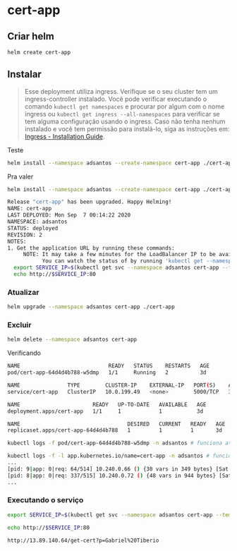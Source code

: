# cert-app

## Criar helm

```bash
helm create cert-app
```

## Instalar

> Esse deployment utiliza ingress. Verifique se o seu cluster tem um ingress-controller instalado. Você pode verificar executando o comando `kubectl get namespaces` e procurar por algum com o nome ingress ou `kubectl get ingress --all-namespaces` para verificar se tem alguma configuração usando o ingress. Caso não tenha nenhum instalado e você tem permissão para instalá-lo, siga as instruções em: [Ingress - Installation Guide](https://kubernetes.github.io/ingress-nginx/deploy/).

Teste

```bash
helm install --namespace adsantos --create-namespace cert-app ./cert-app --dry-run --debug
```

Pra valer

```bash
helm install --namespace adsantos --create-namespace cert-app ./cert-app

Release "cert-app" has been upgraded. Happy Helming!
NAME: cert-app
LAST DEPLOYED: Mon Sep  7 00:14:22 2020
NAMESPACE: adsantos
STATUS: deployed
REVISION: 2
NOTES:
1. Get the application URL by running these commands:
     NOTE: It may take a few minutes for the LoadBalancer IP to be available.
           You can watch the status of by running 'kubectl get --namespace adsantos svc -w cert-app'
  export SERVICE_IP=$(kubectl get svc --namespace adsantos cert-app --template "{{ range (index .status.loadBalancer.ingress 0) }}{{.}}{{ end }}")
  echo http://$SERVICE_IP:80
```

### Atualizar

```bash
helm upgrade --namespace adsantos cert-app ./cert-app
```

### Excluir

```bash
helm delete --namespace adsantos cert-app
```

Verificando

```bash
NAME                            READY   STATUS    RESTARTS   AGE
pod/cert-app-64d4d4b788-w5dmp   1/1     Running   2          3d

NAME               TYPE        CLUSTER-IP    EXTERNAL-IP   PORT(S)    AGE
service/cert-app   ClusterIP   10.0.199.49   <none>        5000/TCP   3d

NAME                       READY   UP-TO-DATE   AVAILABLE   AGE
deployment.apps/cert-app   1/1     1            1           3d

NAME                                  DESIRED   CURRENT   READY   AGE
replicaset.apps/cert-app-64d4d4b788   1         1         1       3d
```

```bash
kubectl logs -f pod/cert-app-64d4d4b788-w5dmp -n adsantos # funciona até reiniciar o pod

kubectl logs -f -l app.kubernetes.io/name=cert-app -n adsantos # funciona sempre
...
[pid: 9|app: 0|req: 64/514] 10.240.0.66 () {30 vars in 349 bytes} [Sat Sep 12 23:56:04 2020] GET / => generated 2 bytes in 0 msecs (HTTP/1.1 200) 2 headers in 78 bytes (1 switches on core 0)
[pid: 8|app: 0|req: 337/515] 10.240.0.72 () {48 vars in 944 bytes} [Sat Sep 12 23:56:00 2020] GET /get-cert?p=Stela%20Tiberio => generated 232972 bytes in 5900 msecs via sendfile() (HTTP/1.1 200) 7 headers in 311 bytes (0 switches on core 0)
...
```

### Executando o serviço

```bash
export SERVICE_IP=$(kubectl get svc --namespace adsantos cert-app --template "{{ range (index .status.loadBalancer.ingress 0) }}{{.}}{{ end }}")

echo http://$SERVICE_IP:80

http://13.89.140.64/get-cert?p=Gabriel%20Tiberio
```

